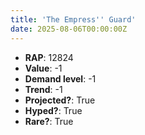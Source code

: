 ```yaml
---
title: 'The Empress'' Guard'
date: 2025-08-06T00:00:00Z
---
```

- **RAP**: 12824
- **Value**: -1
- **Demand level**: -1
- **Trend**: -1
- **Projected?**: True
- **Hyped?**: True
- **Rare?**: True
